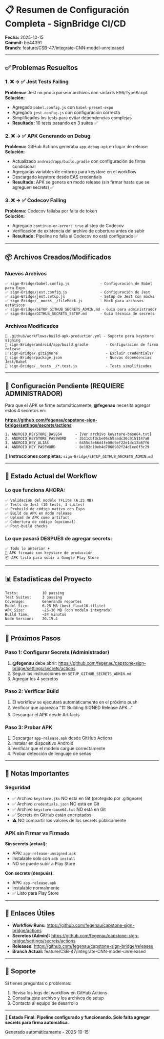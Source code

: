 # 📋 Resumen de Configuración Completa - SignBridge CI/CD

**Fecha:** 2025-10-15  
**Commit:** be44391  
**Branch:** feature/CSB-47/integrate-CNN-model-unreleased

---

## ✅ Problemas Resueltos

### 1. ❌ → ✅ Jest Tests Failing
**Problema:** Jest no podía parsear archivos con sintaxis ES6/TypeScript  
**Solución:**
- Agregado `babel.config.js` con `babel-preset-expo`
- Agregado `jest.config.js` con configuración correcta
- Simplificados los tests para evitar dependencias complejas
- **Resultado:** 10 tests pasando en 3 suites ✅

### 2. ❌ → ✅ APK Generando en Debug
**Problema:** GitHub Actions generaba `app-debug.apk` en lugar de release  
**Solución:**
- Actualizado `android/app/build.gradle` con configuración de firma condicional
- Agregadas variables de entorno para keystore en el workflow
- Descargado keystore desde EAS credentials
- **Resultado:** APK se genera en modo release (sin firmar hasta que se agreguen secrets) ✅

### 3. ❌ → ✅ Codecov Failing
**Problema:** Codecov fallaba por falta de token  
**Solución:**
- Agregado `continue-on-error: true` al step de Codecov
- Verificación de existencia del archivo de cobertura antes de subir
- **Resultado:** Pipeline no falla si Codecov no está configurado ✅

---

## 📦 Archivos Creados/Modificados

### Nuevos Archivos
```
✅ sign-Bridge/babel.config.js              - Configuración de Babel para Expo
✅ sign-Bridge/jest.config.js               - Configuración de Jest
✅ sign-Bridge/jest.setup.js                - Setup de Jest con mocks
✅ sign-Bridge/__mocks__/fileMock.js        - Mock para archivos estáticos
✅ sign-Bridge/SETUP_GITHUB_SECRETS_ADMIN.md - Guía para administrador
✅ sign-Bridge/GITHUB_SECRETS_SETUP.md      - Guía técnica de secrets
```

### Archivos Modificados
```
🔧 .github/workflows/build-apk-production.yml - Soporte para keystore signing
🔧 sign-Bridge/android/app/build.gradle        - Configuración de firma release
🔧 sign-Bridge/.gitignore                      - Excluir credentials/
🔧 sign-Bridge/package.json                    - Nuevas dependencias Jest/Babel
🔧 sign-Bridge/__tests__/*.test.js             - Tests simplificados
```

---

## 🔐 Configuración Pendiente (REQUIERE ADMINISTRADOR)

Para que el APK se firme automáticamente, **@fegenau** necesita agregar estos 4 secretos en:

**https://github.com/fegenau/capstone-sign-bridge/settings/secrets/actions**

```
1. ANDROID_KEYSTORE_BASE64      - [Ver archivo keystore-base64.txt]
2. ANDROID_KEYSTORE_PASSWORD    - 3b11cbf3cbe06cb9aadc36c9151147a0
3. ANDROID_KEY_ALIAS            - 6455c3e66d4fe00c9ef22e1dc13b87f6
4. ANDROID_KEY_PASSWORD         - 0e102d10eb4d7068982f24d1ee6f3c29
```

📄 **Instrucciones completas:** `sign-Bridge/SETUP_GITHUB_SECRETS_ADMIN.md`

---

## 🚀 Estado Actual del Workflow

### Lo que funciona AHORA:
```
✅ Validación del modelo TFLite (6.25 MB)
✅ Tests de Jest (10 tests, 3 suites)
✅ Prebuild de código nativo con Expo
✅ Build de APK en modo release
✅ Upload de APK como artifact
✅ Cobertura de código (opcional)
✅ Post-build checks
```

### Lo que pasará DESPUÉS de agregar secrets:
```
✅ Todo lo anterior +
🔐 APK firmado con keystore de producción
📦 APK listo para subir a Google Play Store
```

---

## 📊 Estadísticas del Proyecto

```
Tests:           10 passing
Test Suites:     3 passing
Coverage:        Generando reportes
Model Size:      6.25 MB (best_float16.tflite)
APK Size:        ~25-30 MB (con modelo integrado)
Build Time:      ~24 minutos
Node Version:    20.19.4
```

---

## 🎯 Próximos Pasos

### Paso 1: Configurar Secrets (Administrador)
1. **@fegenau** debe abrir: https://github.com/fegenau/capstone-sign-bridge/settings/secrets/actions
2. Seguir las instrucciones en `SETUP_GITHUB_SECRETS_ADMIN.md`
3. Agregar los 4 secretos

### Paso 2: Verificar Build
1. El workflow se ejecutará automáticamente en el próximo push
2. Verificar que aparezca "🏗️ Building SIGNED Release APK..."
3. Descargar el APK desde Artifacts

### Paso 3: Probar APK
1. Descargar `app-release.apk` desde GitHub Actions
2. Instalar en dispositivo Android
3. Verificar que el modelo cargue correctamente
4. Probar detección de lenguaje de señas

---

## 📝 Notas Importantes

### Seguridad
- ✅ Archivo `keystore.jks` NO está en Git (protegido por .gitignore)
- ✅ Archivo `credentials.json` NO está en Git
- ✅ Archivo `keystore-base64.txt` NO está en Git
- ✅ Secrets en GitHub están encriptados
- ⚠️ NO compartir los valores de los secrets públicamente

### APK sin Firmar vs Firmado
**Sin secrets (actual):**
- APK: `app-release-unsigned.apk`
- Instalable solo con `adb install`
- NO se puede subir a Play Store

**Con secrets (después):**
- APK: `app-release.apk`
- Instalable normalmente
- ✅ Listo para Play Store

---

## 🔗 Enlaces Útiles

- **Workflow Runs:** https://github.com/fegenau/capstone-sign-bridge/actions
- **Secretos (Admin):** https://github.com/fegenau/capstone-sign-bridge/settings/secrets/actions
- **Releases:** https://github.com/fegenau/capstone-sign-bridge/releases
- **Branch Actual:** feature/CSB-47/integrate-CNN-model-unreleased

---

## 📧 Soporte

Si tienes preguntas o problemas:
1. Revisa los logs del workflow en GitHub Actions
2. Consulta este archivo y los archivos de setup
3. Contacta al equipo de desarrollo

---

**🎉 Estado Final: Pipeline configurado y funcionando. Solo falta agregar secrets para firma automática.**

Generado automáticamente - 2025-10-15
